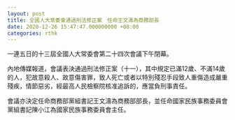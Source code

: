 ```yaml
---
layout: post
title: 全國人大常委會通過刑法修正案　任命王文濤為商務部長
date: 2020-12-26 15:47:47.000000000 +08:00
categories: rthk
---
```


一連五日的十三屆全國人大常委會第二十四次會議下午閉幕。

內地傳媒報道，會議表決通過刑法修正案（十一），其中規定已滿12歲、不滿14歲的人，犯故意殺人、故意傷害罪，致人死亡或者以特別殘忍手段致人重傷造成嚴重殘疾，情節惡劣，經最高人民檢察院核准追訴的，應當負刑事責任。

會議亦決定任命商務部黨組書記王文濤為商務部部長，並任命國家民族事務委員會黨組書記陳小江為國家民族事務委員會主任。

